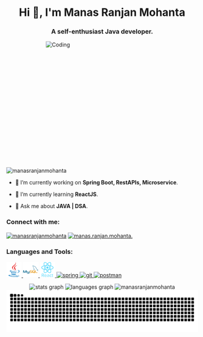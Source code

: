 <h1 align="center">Hi 👋, I'm Manas Ranjan Mohanta</h1>
<h3 align="center">A self-enthusiast Java developer.</h3>
<img align = "right" alt = "Coding" width = "400" height = "330" border-radius="10" src = "https://github.com/manasranjanmohanta/manasranjanmohanta/blob/main/git-hub-image.gif" style="border-radius: 10;" >

<p align="left"> <img src="https://komarev.com/ghpvc/?username=manasranjanmohanta&label=Profile%20views&color=0e75b6&style=flat" alt="manasranjanmohanta" /> </p>

- 🔭 I’m currently working on **Spring Boot, RestAPIs, Microservice**.

- 🌱 I’m currently learning **ReactJS**.

- 💬 Ask me about **JAVA | DSA**.


<h3 align="left">Connect with me:</h3>
<p align="left">
<a href="https://linkedin.com/in/manas-ranjan-mohanta-5488a822b" target="blank"><img align="center" src="https://raw.githubusercontent.com/rahuldkjain/github-profile-readme-generator/master/src/images/icons/Social/linked-in-alt.svg" alt="manasranjanmohanta" height="30" width="40" /></a>
<a href="https://instagram.com/manas.ranjan.mohanta" target="blank"><img align="center" src="https://raw.githubusercontent.com/rahuldkjain/github-profile-readme-generator/master/src/images/icons/Social/instagram.svg" alt="manas.ranjan.mohanta." height="30" width="40" /></a>
</p>
<h3 align="left">Languages and Tools:</h3>
<p align="left"> <a href="https://www.java.com" target="_blank" rel="noreferrer"> <img src="https://raw.githubusercontent.com/devicons/devicon/master/icons/java/java-original.svg" alt="java" width="40" height="40"/> </a> <a href="https://www.mysql.com/" target="_blank" rel="noreferrer"> <img src="https://raw.githubusercontent.com/devicons/devicon/master/icons/mysql/mysql-original-wordmark.svg" alt="mysql" width="40" height="40"/> </a> <a href="https://reactjs.org/" target="_blank" rel="noreferrer"> <img src="https://raw.githubusercontent.com/devicons/devicon/master/icons/react/react-original-wordmark.svg" alt="react" width="40" height="40"/> </a> <a href="https://spring.io/" target="_blank" rel="noreferrer"> <img src="https://www.vectorlogo.zone/logos/springio/springio-icon.svg" alt="spring" width="40" height="40"/> </a> 
<a href="https://git-scm.com/" target="_blank" rel="noreferrer"> <img src="https://www.vectorlogo.zone/logos/git-scm/git-scm-icon.svg" alt="git" width="40" height="40"/> </a> <a href="https://postman.com" target="_blank" rel="noreferrer"> <img src="https://www.vectorlogo.zone/logos/getpostman/getpostman-icon.svg" alt="postman" width="40" height="40"/> </a></p>






<div align="center">
  <img src="https://github-readme-stats.vercel.app/api?username=manasranjanmohanta&hide_title=false&hide_rank=false&show_icons=true&count_private=true&disable_animations=false&theme=vue&locale=en&hide_border=false" height="150" alt="stats graph"  />
  <img src="https://github-readme-stats.vercel.app/api/top-langs?username=manasranjanmohanta&locale=en&hide_title=false&layout=compact&card_width=320&langs_count=5&theme=vue&hide_border=false" height="150" alt="languages graph"  />
  <img  src="https://github-readme-streak-stats.herokuapp.com/?user=manasranjanmohanta&hide_title=false&hide_rank=false&show_icons=true&count_private=true&disable_animations=false&theme=vue&locale=en&hide_border=false" alt="manasranjanmohanta" />
</div>

<div align="center"><img src="https://raw.githubusercontent.com/manasranjanmohanta/manasranjanmohanta/output/snake.svg" alt="Snake animation" /></div>


